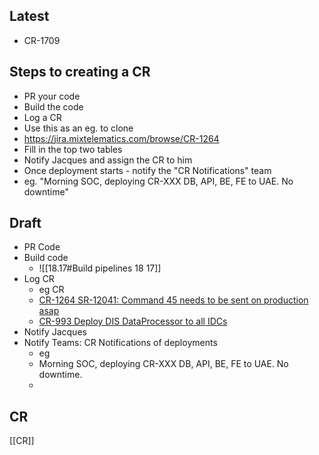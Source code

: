 
## Latest

- CR-1709

## Steps to creating a CR

- PR your code
- Build the code
- Log a CR
- Use this as an eg. to clone 
- https://jira.mixtelematics.com/browse/CR-1264 
- Fill in the top two tables
- Notify Jacques and assign the CR to him
- Once deployment starts - notify the "CR Notifications" team
- eg. "Morning SOC, deploying CR-XXX DB, API, BE, FE to UAE. No downtime"

## Draft

- PR Code
- Build code
	- ![[18.17#Build pipelines 18 17]]
- Log CR
	- eg CR
	- [CR-1264 SR-12041: Command 45 needs to be sent on production asap](https://jira.mixtelematics.com/browse/CR-1264)
	- [CR-993 Deploy DIS DataProcessor to all IDCs](https://jira.mixtelematics.com/browse/CR-993)
- Notify Jacques
- Notify Teams: CR Notifications of deployments
	- eg
	- Morning SOC, deploying CR-XXX DB, API, BE, FE to UAE. No downtime.
	- 



## CR

[[CR]]